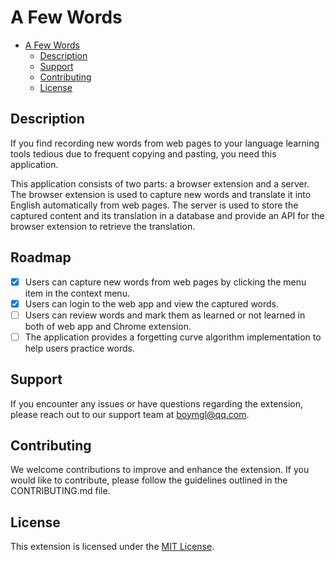 # A Few Words

- [A Few Words](#a-few-words)
  - [Description](#description)
  - [Support](#support)
  - [Contributing](#contributing)
  - [License](#license)

## Description

If you find recording new words from web pages to your language learning tools tedious due to frequent copying and pasting, you need this application.

This application consists of two parts: a browser extension and a server. The browser extension is used to capture new words and translate it into English automatically from web pages. The server is used to store the captured content and its translation in a database and provide an API for the browser extension to retrieve the translation.

## Roadmap

- [x] Users can capture new words from web pages by clicking the menu item in the context menu.
- [x] Users can login to the web app and view the captured words.
- [ ] Users can review words and mark them as learned or not learned in both of web app and Chrome extension.
- [ ] The application provides a forgetting curve algorithm implementation to help users practice words.

## Support

If you encounter any issues or have questions regarding the extension, please reach out to our support team at [boymgl@qq.com](mailto:boymgl@qq.com).

## Contributing

We welcome contributions to improve and enhance the extension. If you would like to contribute, please follow the guidelines outlined in the CONTRIBUTING.md file.

## License

This extension is licensed under the [MIT License](LICENSE.md).
